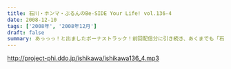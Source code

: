 ```yaml
---
title: 石川・ホンマ・ぶるんのBe-SIDE Your Life! vol.136-4
date: 2008-12-10
tags: ['2008年', '2008年12月']
draft: false
summary: あっっっ！と出ましたボーナストラック！前回配信分に引き続き、あくまでも「石川ホンマ」によるつぶやき・・・と思って聴いて下さい。そして、「ビーサイ四十七士」たちが動き始めるか否かはアナタ次第・・・。HPも要チェック。※こちらは３本目のエンディングを聴いてから聴くことをオススメします。NAMAE
---
```


http://project-phi.ddo.jp/ishikawa/ishikawa136_4.mp3
